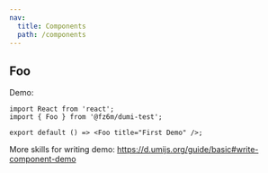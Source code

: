```yaml
---
nav:
  title: Components
  path: /components
---
```


## Foo

Demo:

```tsx
import React from 'react';
import { Foo } from '@fz6m/dumi-test';

export default () => <Foo title="First Demo" />;
```

More skills for writing demo: https://d.umijs.org/guide/basic#write-component-demo
